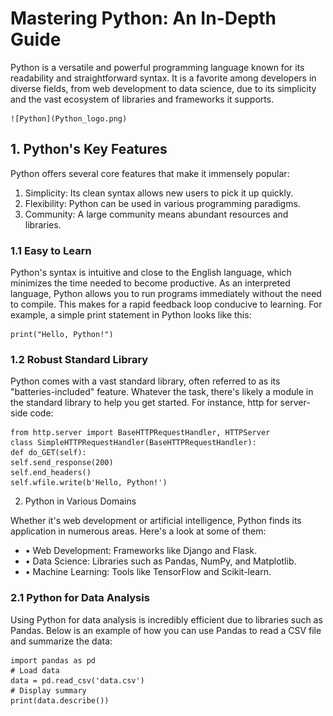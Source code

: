 
# Mastering Python: An In-Depth Guide

Python is a versatile and powerful programming language known for its readability and straightforward syntax. It is a favorite among developers in diverse fields, from web development to data science, due to its simplicity and the vast ecosystem of libraries and frameworks it supports.

    ![Python](Python_logo.png)

## 1. Python's Key Features

Python offers several core features that make it immensely popular:

1. Simplicity: Its clean syntax allows new users to pick it up quickly.
2. Flexibility: Python can be used in various programming paradigms.
3. Community: A large community means abundant resources and libraries.

### 1.1 Easy to Learn

Python's syntax is intuitive and close to the English language, which minimizes the time needed to become productive. As an interpreted language, Python allows you to run programs immediately without the need to compile. This makes for a rapid feedback loop conducive to learning. For example, a simple print statement in Python looks like this:

    print("Hello, Python!")

### 1.2 Robust Standard Library

Python comes with a vast standard library, often referred to as its "batteries-included" feature. Whatever the task, there's likely a module in the standard library to help you get started. For instance, http for server-side code:

    from http.server import BaseHTTPRequestHandler, HTTPServer
    class SimpleHTTPRequestHandler(BaseHTTPRequestHandler):
    def do_GET(self):
    self.send_response(200)
    self.end_headers()
    self.wfile.write(b'Hello, Python!')

2. Python in Various Domains

Whether it's web development or artificial intelligence, Python finds its application in numerous areas. Here's a look at some of them:

* • Web Development: Frameworks like Django and Flask.
* • Data Science: Libraries such as Pandas, NumPy, and Matplotlib.
* • Machine Learning: Tools like TensorFlow and Scikit-learn.

### 2.1 Python for Data Analysis

Using Python for data analysis is incredibly efficient due to libraries such as Pandas. Below is an example of how you can use Pandas to read a CSV file and summarize the data:

    import pandas as pd
    # Load data
    data = pd.read_csv('data.csv')
    # Display summary
    print(data.describe())